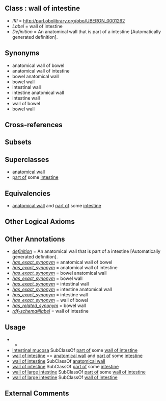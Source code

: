 
## Class : wall of intestine

 * *IRI* = http://purl.obolibrary.org/obo/UBERON_0001262
 * *Label* = wall of intestine
 * *Definition* = An anatomical wall that is part of a intestine [Automatically generated definition].

## Synonyms

 * anatomical wall of bowel
 * anatomical wall of intestine
 * bowel anatomical wall
 * bowel wall
 * intestinal wall
 * intestine anatomical wall
 * intestine wall
 * wall of bowel
 * bowel wall

## Cross-references


## Subsets


## Superclasses

 * [anatomical wall](../../UBERON/60/UBERON_0000060.md)
 * [part of](../../BFO/50/BFO_0000050.md) some [intestine](../../UBERON/60/UBERON_0000160.md)

## Equivalencies

 * [anatomical wall](../../UBERON/60/UBERON_0000060.md) and [part of](../../BFO/50/BFO_0000050.md) some [intestine](../../UBERON/60/UBERON_0000160.md)

## Other Logical Axioms


## Other Annotations

 * *[definition](../../IAO/15/IAO_0000115.md)* = An anatomical wall that is part of a intestine [Automatically generated definition].
 * *[has_exact_synonym](../../ym/oboInOwl#hasExactSynonym.md)* = anatomical wall of bowel
 * *[has_exact_synonym](../../ym/oboInOwl#hasExactSynonym.md)* = anatomical wall of intestine
 * *[has_exact_synonym](../../ym/oboInOwl#hasExactSynonym.md)* = bowel anatomical wall
 * *[has_exact_synonym](../../ym/oboInOwl#hasExactSynonym.md)* = bowel wall
 * *[has_exact_synonym](../../ym/oboInOwl#hasExactSynonym.md)* = intestinal wall
 * *[has_exact_synonym](../../ym/oboInOwl#hasExactSynonym.md)* = intestine anatomical wall
 * *[has_exact_synonym](../../ym/oboInOwl#hasExactSynonym.md)* = intestine wall
 * *[has_exact_synonym](../../ym/oboInOwl#hasExactSynonym.md)* = wall of bowel
 * *[has_related_synonym](../../ym/oboInOwl#hasRelatedSynonym.md)* = bowel wall
 * *[rdf-schema#label](../../el/rdf-schema#label.md)* = wall of intestine

## Usage

 * -
 * [intestinal mucosa](../../UBERON/42/UBERON_0001242.md) SubClassOf [part of](../../BFO/50/BFO_0000050.md) some [wall of intestine](../../UBERON/62/UBERON_0001262.md)
 * [wall of intestine](../../UBERON/62/UBERON_0001262.md) == [anatomical wall](../../UBERON/60/UBERON_0000060.md) and [part of](../../BFO/50/BFO_0000050.md) some [intestine](../../UBERON/60/UBERON_0000160.md)
 * [wall of intestine](../../UBERON/62/UBERON_0001262.md) SubClassOf [anatomical wall](../../UBERON/60/UBERON_0000060.md)
 * [wall of intestine](../../UBERON/62/UBERON_0001262.md) SubClassOf [part of](../../BFO/50/BFO_0000050.md) some [intestine](../../UBERON/60/UBERON_0000160.md)
 * [wall of large intestine](../../UBERON/69/UBERON_0001169.md) SubClassOf [part of](../../BFO/50/BFO_0000050.md) some [wall of intestine](../../UBERON/62/UBERON_0001262.md)
 * [wall of large intestine](../../UBERON/69/UBERON_0001169.md) SubClassOf [wall of intestine](../../UBERON/62/UBERON_0001262.md)

## External Comments

